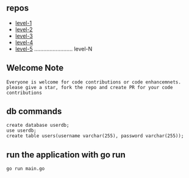 ## repos

* [level-1](https://github.com/reddynn/golang-mysql-user-registration-level-1)
* [level-2](https://github.com/reddynn/golang-mysql-user-registration-level-2)
* [level-3](https://github.com/reddynn/golang-mysql-user-registration-level-3)
* [level-4](https://github.com/reddynn/golang-mysql-user-registration-level-4)
* [level-5](https://github.com/reddynn/golang-mysql-user-registration-level-5)
......................... level-N
## Welcome Note

```
Everyone is welcome for code contributions or code enhancemnets.
please give a star, fork the repo and create PR for your code contributions
```
## db commands

```
create database userdb;
use userdb;
create table users(username varchar(255), password varchar(255));
```
## run the application with go run

```
go run main.go
```
